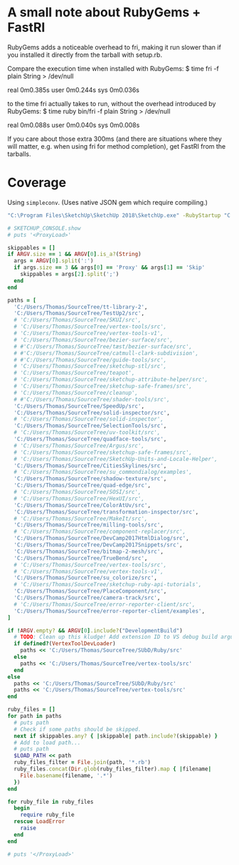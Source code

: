 A small note about RubyGems + FastRI
====================================
RubyGems adds a noticeable overhead to fri, making it run slower than if you
installed it directly from the tarball with setup.rb.

Compare the execution time when installed with RubyGems:
  $ time fri -f plain String > /dev/null

  real  0m0.385s
  user  0m0.244s
  sys   0m0.036s

to the time fri actually takes to run, without the overhead introduced by
RubyGems:
  $ time ruby bin/fri -f plain String > /dev/null

  real  0m0.088s
  user  0m0.040s
  sys   0m0.008s

If you care about those extra 300ms (and there are situations where they will
matter, e.g. when using fri for method completion), get FastRI from the
tarballs.


Coverage
========

Using `simpleconv`. (Uses native JSON gem which require compiling.)

```bash
"C:\Program Files\SketchUp\SketchUp 2018\SketchUp.exe" -RubyStartup "C:/Users/Thomas/SourceTree/shadow-texture/tools/coverage.rb" -RubyStartupArg "Proxy:Skip:shadow-texture"
```

```ruby
# SKETCHUP_CONSOLE.show
# puts '<ProxyLoad>'

skippables = []
if ARGV.size == 1 && ARGV[0].is_a?(String)
  args = ARGV[0].split(':')
  if args.size == 3 && args[0] == 'Proxy' && args[1] == 'Skip'
    skippables = args[2].split(';')
  end
end

paths = [
  'C:/Users/Thomas/SourceTree/tt-library-2',
  'C:/Users/Thomas/SourceTree/TestUp2/src',
  # 'C:/Users/Thomas/SourceTree/SKUI/src',
  # 'C:/Users/Thomas/SourceTree/vertex-tools/src',
  # 'C:/Users/Thomas/SourceTree/vertex-tools-v1',
  # 'C:/Users/Thomas/SourceTree/bezier-surface/src',
  # #'C:/Users/Thomas/SourceTree/tæst/bezier-surface/src',
  # #'C:/Users/Thomas/SourceTree/catmull-clark-subdivision',
  # #'C:/Users/Thomas/SourceTree/guide-tools/src',
  # 'C:/Users/Thomas/SourceTree/sketchup-stl/src',
  # 'C:/Users/Thomas/SourceTree/teapot',
  # 'C:/Users/Thomas/SourceTree/sketchup-attribute-helper/src',
  # 'C:/Users/Thomas/SourceTree/sketchup-safe-frames/src',
  # 'C:/Users/Thomas/SourceTree/cleanup',
  # #'C:/Users/Thomas/SourceTree/shader-tools/src',
  'C:/Users/Thomas/SourceTree/SpeedUp/src',
  'C:/Users/Thomas/SourceTree/solid-inspector/src',
  # 'C:/Users/Thomas/SourceTree/solid-inspector',
  'C:/Users/Thomas/SourceTree/SelectionTools/src',
  # 'C:/Users/Thomas/SourceTree/uv-toolkit/src',
  'C:/Users/Thomas/SourceTree/quadface-tools/src',
  # 'C:/Users/Thomas/SourceTree/Argus/src',
  # 'C:/Users/Thomas/SourceTree/sketchup-safe-frames/src',
  # 'C:/Users/Thomas/SourceTree/SketchUp-Units-and-Locale-Helper',
  'C:/Users/Thomas/SourceTree/CitiesSkylines/src',
  # 'C:/Users/Thomas/SourceTree/su_commondialog/examples',
  'C:/Users/Thomas/SourceTree/shadow-texture/src',
  'C:/Users/Thomas/SourceTree/quad-edge/src',
  # 'C:/Users/Thomas/SourceTree/SOSI/src',
  # 'C:/Users/Thomas/SourceTree/HexUI/src',
  'C:/Users/Thomas/SourceTree/ColorAtUv/src',
  'C:/Users/Thomas/SourceTree/transformation-inspector/src',
  # 'C:/Users/Thomas/SourceTree/MakeIt/src',
  'C:/Users/Thomas/SourceTree/milling-tools/src',
  # 'C:/Users/Thomas/SourceTree/component-replacer/src',
  'C:/Users/Thomas/SourceTree/DevCamp2017HtmlDialog/src',
  'C:/Users/Thomas/SourceTree/DevCamp2017Snippets/src',
  'C:/Users/Thomas/SourceTree/bitmap-2-mesh/src',
  'C:/Users/Thomas/SourceTree/TrueBend/src',
  # 'C:/Users/Thomas/SourceTree/vertex-tools/src',
  # 'C:/Users/Thomas/SourceTree/vertex-tools-v1',
  'C:/Users/Thomas/SourceTree/su_colorize/src',
  # 'C:/Users/Thomas/SourceTree/sketchup-ruby-api-tutorials',
  'C:/Users/Thomas/SourceTree/PlaceComponent/src',
  'C:/Users/Thomas/SourceTree/camera-track/src',
  # 'C:/Users/Thomas/SourceTree/error-reporter-client/src',
  'C:/Users/Thomas/SourceTree/error-reporter-client/examples',
]

if !ARGV.empty? && ARGV[0].include?("DevelopmentBuild")
  # TODO: Clean up this kludge! Add extension ID to VS debug build arguments.
  if defined?(VertexToolDevLoader)
    paths << 'C:/Users/Thomas/SourceTree/SUbD/Ruby/src'
  else
    paths << 'C:/Users/Thomas/SourceTree/vertex-tools/src'
  end
else
  paths << 'C:/Users/Thomas/SourceTree/SUbD/Ruby/src'
  paths << 'C:/Users/Thomas/SourceTree/vertex-tools/src'
end

ruby_files = []
for path in paths
  # puts path
  # Check if some paths should be skipped.
  next if skippables.any? { |skippable| path.include?(skippable) }
  # Add to load path...
  # puts path
  $LOAD_PATH << path
  ruby_files_filter = File.join(path, '*.rb')
  ruby_files.concat(Dir.glob(ruby_files_filter).map { |filename|
    File.basename(filename, '.*')
  })
end

for ruby_file in ruby_files
  begin
    require ruby_file
  rescue LoadError
    raise
  end
end

# puts '</ProxyLoad>'
```
